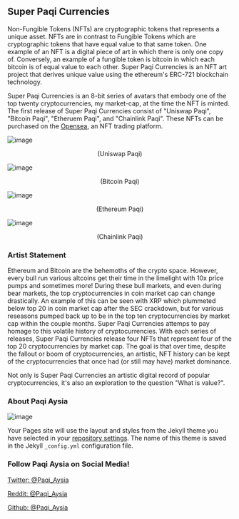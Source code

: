 ## Super Paqi Currencies

Non-Fungible Tokens (NFTs) are cryptographic tokens that represents a unique asset. NFTs are in contrast to Fungible Tokens which are cryptographic tokens that have equal value to that same token. One example of an NFT is a digital piece of art in which there is only one copy of. Conversely, an example of a fungible token is bitcoin in which each bitcoin is of equal value to each other. Super Paqi Currencies is an NFT art project that derives unique value using the ethereum's ERC-721 blockchain technology.

Super Paqi Currencies is an 8-bit series of avatars that embody one of the top twenty cryptocurrencies, my market-cap, at the time the NFT is minted. The first release of Super Paqi Currencies consist of "Uniswap Paqi", "Bitcoin Paqi", "Etheruem Paqi", and "Chainlink Paqi". These NFTs can be purchased on the [Opensea](https://opensea.io/), an NFT trading platform. 

![image](https://gateway.pinata.cloud/ipfs/QmTeNrkVUgJWejSrNNAqrdiEhL3gzRiNVNxmHkRELU3j5D/UniswapPaqi.png) 
<p align="center">(Uniswap Paqi)</p>

![image](https://gateway.pinata.cloud/ipfs/Qmf15SkvfEacc1DAMR2nqntC4u51FiRVaHz65do5PWLGzs/BitcoinPaqi.png) 
<p align="center">(Bitcoin Paqi)</p>


![image](https://gateway.pinata.cloud/ipfs/QmckziiSG228YsRpJbrNba9spgDrSr8FKtZUnWfGeR3o1E) 
<p align="center">(Ethereum Paqi)</p>


![image](https://gateway.pinata.cloud/ipfs/Qmctuoak5SGcmxfTDdrivnh77Bo6Kw9eQE4KSv5F9id4Vo/ChainlinkPaqi.png) 
<p align="center">(Chainlink Paqi)</p>

### Artist Statement

Ethereum and Bitcoin are the behemoths of the crypto space. However, every bull run various altcoins get their time in the limelight with 10x price pumps and sometimes more! During these bull markets, and even during bear markets, the top cryptocurrencies in coin market cap can change drastically. An example of this can be seen with XRP which plummeted below top 20 in coin market cap after the SEC crackdown, but for various reseasons pumped back up to be in the top ten cryptocurrencies by market cap within the couple months. Super Paqi Currencies attemps to pay homage to this volatile history of cryptocurrencies. With each series of releases, Super Paqi Currencies release four NFTs that represent four of the top 20 cryptocurrencies by market cap. The goal is that over time, despite the fallout or boom of cryptocurrencies, an artistic, NFT history can be kept of the cryptocurrencies that once had (or still may have) market dominance.

Not only is Super Paqi Currencies an artistic digital record of popular cryptocurrencies, it's also an exploration to the question "What is value?".

### About Paqi Aysia

![image](https://gateway.pinata.cloud/ipfs/QmcaQCnx1H3YCLZjNZMpYmdMKr9DRhnQ5x6bjn8HazxQk8/PaqiAvatarGitHubPages.png) 

Your Pages site will use the layout and styles from the Jekyll theme you have selected in your [repository settings](https://github.com/Paqi-Aysia/Paqi-Aysia.github.io/settings). The name of this theme is saved in the Jekyll `_config.yml` configuration file.

### Follow Paqi Aysia on Social Media!

[Twitter: @Paqi_Aysia](https://twitter.com/Paqi_Aysia)

[Reddit: @Paqi_Aysia](https://www.reddit.com/user/Paqi_Aysia/)

[Github: @Paqi_Aysia](https://github.com/Paqi-Aysia)
